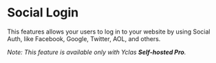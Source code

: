 # Social Login

This features allows your users to log in to your website by using Social Auth, like Facebook, Google, Twitter, AOL, and others. 

*Note: This feature is available only with Yclas **Self-hosted Pro**.*
